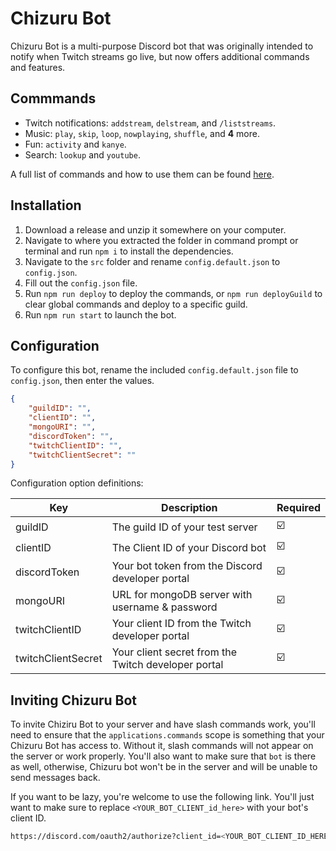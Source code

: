 # Chizuru Bot

Chizuru Bot is a multi-purpose Discord bot that was originally intended to notify when Twitch streams go live, but now offers additional commands and features.

## Commmands

- Twitch notifications: `addstream`, `delstream`, and `/liststreams`.
- Music: `play`, `skip`, `loop`, `nowplaying`, `shuffle`, and **4** more.
- Fun: `activity` and `kanye`.
- Search: `lookup` and `youtube`.

A full list of commands and how to use them can be found [here](https://github.com/aylamar/chizuru-bot/wiki/Commands).

## Installation

1. Download a release and unzip it somewhere on your computer.
2. Navigate to where you extracted the folder in command prompt or terminal and run `npm i` to install the dependencies.
3. Navigate to the `src` folder and rename `config.default.json` to `config.json`.
4. Fill out the `config.json` file.
5. Run `npm run deploy` to deploy the commands, or `npm run deployGuild` to clear global commands and deploy to a specific guild.
6. Run `npm run start` to launch the bot.

## Configuration

To configure this bot, rename the included `config.default.json` file to `config.json`, then enter the values.

```json
{
    "guildID": "",
    "clientID": "",
    "mongoURI": "",
    "discordToken": "",
    "twitchClientID": "",
    "twitchClientSecret": ""
}
```

Configuration option definitions:

| Key                | Description                                         | Required |
|--------------------|-----------------------------------------------------|----------|
| guildID            | The guild ID of your test server                    | ☑️       |
| clientID           | The Client ID of your Discord bot                   | ☑️       |
| discordToken       | Your bot token from the Discord developer portal    | ☑️       |
| mongoURI           | URL for mongoDB server with username & password     | ☑️       |
| twitchClientID     | Your client ID from the Twitch developer portal     | ☑️       |
| twitchClientSecret | Your client secret from the Twitch developer portal | ☑️       |

## Inviting Chizuru Bot

To invite Chiziru Bot to your server and have slash commands work, you'll need to ensure that the `applications.commands` scope is something that your Chizuru Bot has access to. Without it, slash commands will not appear on the server or work properly. You'll also want to make sure that `bot` is there as well, otherwise, Chizuru bot won't be in the server and will be unable to send messages back.

If you want to be lazy, you're welcome to use the following link. You'll just want to make sure to replace `<YOUR_BOT_CLIENT_id_here>` with your bot's client ID.

```bash
https://discord.com/oauth2/authorize?client_id=<YOUR_BOT_CLIENT_ID_HERE>&scope=bot+applications.commands&permissions=259846039632
```
